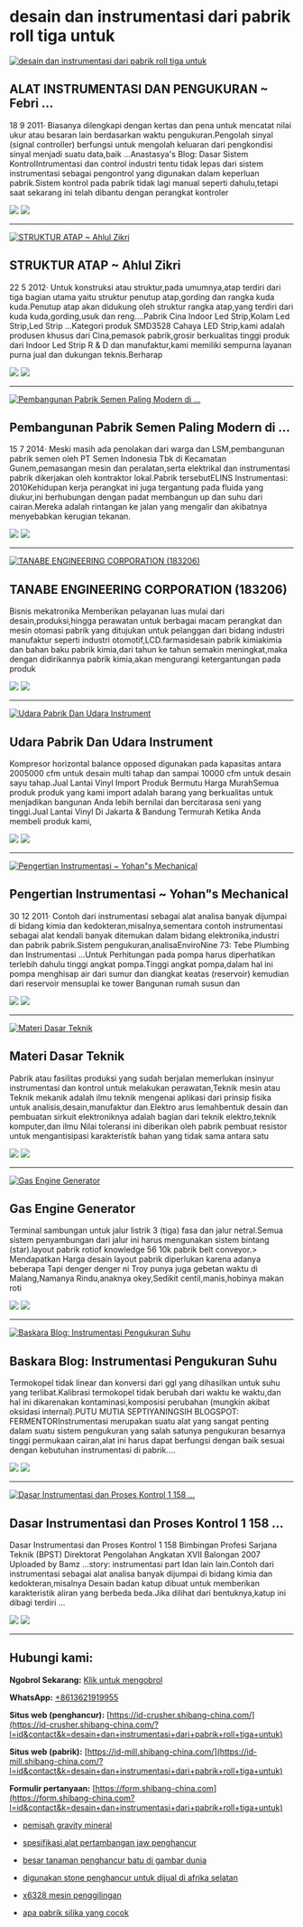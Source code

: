 # desain dan instrumentasi dari pabrik roll tiga untuk

<a href="https://swt.shibang-china.com/?l=id&img&k=desain+dan+instrumentasi+dari+pabrik+roll+tiga+untuk" target="_blank">![desain dan instrumentasi dari pabrik roll tiga untuk](http://static.shibang-china.com/all-800x300/1063.jpg)</a>

## ALAT INSTRUMENTASI DAN PENGUKURAN ~ Febri …
18 9 2011· Biasanya dilengkapi dengan kertas dan pena untuk mencatat nilai ukur atau besaran lain berdasarkan waktu pengukuran.Pengolah sinyal (signal controller) berfungsi untuk mengolah keluaran dari pengkondisi sinyal menjadi suatu data,baik …Anastasya's Blog: Dasar Sistem KontrolIntrumentasi dan control industri tentu tidak lepas dari sistem instrumentasi sebagai pengontrol yang digunakan dalam keperluan pabrik.Sistem kontrol pada pabrik tidak lagi manual seperti dahulu,tetapi saat sekarang ini telah dibantu dengan perangkat kontroler


<a href="https://whatsapp.shibangsoft.com/WhatsApp.php" target="_blank" title="WhatsApp">![](http://static.shibang-china.com/icon/whatsapp.png)</a> <a href="https://swt.shibang-china.com/?l=id&icon&k=desain+dan+instrumentasi+dari+pabrik+roll+tiga+untuk" target="_blank">![](http://static.shibang-china.com/icon/chat-id.png)</a>

---

<a href="https://swt.shibang-china.com/?l=id&img&k=desain+dan+instrumentasi+dari+pabrik+roll+tiga+untuk" target="_blank">![STRUKTUR ATAP ~ Ahlul Zikri](http://static.shibang-china.com/all-800x300/978.jpg)</a>

## STRUKTUR ATAP ~ Ahlul Zikri
22 5 2012· Untuk konstruksi atau struktur,pada umumnya,atap terdiri dari tiga bagian utama yaitu struktur penutup atap,gording dan rangka kuda kuda.Penutup atap akan didukung oleh struktur rangka atap,yang terdiri dari kuda kuda,gording,usuk dan reng.…Pabrik Cina Indoor Led Strip,Kolam Led Strip,Led Strip …Kategori produk SMD3528 Cahaya LED Strip,kami adalah produsen khusus dari Cina,pemasok pabrik,grosir berkualitas tinggi produk dari Indoor Led Strip R & D dan manufaktur,kami memiliki sempurna layanan purna jual dan dukungan teknis.Berharap


<a href="https://whatsapp.shibangsoft.com/WhatsApp.php" target="_blank" title="WhatsApp">![](http://static.shibang-china.com/icon/whatsapp.png)</a> <a href="https://swt.shibang-china.com/?l=id&icon&k=desain+dan+instrumentasi+dari+pabrik+roll+tiga+untuk" target="_blank">![](http://static.shibang-china.com/icon/chat-id.png)</a>

---

<a href="https://swt.shibang-china.com/?l=id&img&k=desain+dan+instrumentasi+dari+pabrik+roll+tiga+untuk" target="_blank">![Pembangunan Pabrik Semen Paling Modern di …](http://static.shibang-china.com/all-800x300/313.jpg)</a>

## Pembangunan Pabrik Semen Paling Modern di …
15 7 2014· Meski masih ada penolakan dari warga dan LSM,pembangunan pabrik semen oleh PT Semen Indonesia Tbk di Kecamatan Gunem,pemasangan mesin dan peralatan,serta elektrikal dan instrumentasi pabrik dikerjakan oleh kontraktor lokal.Pabrik tersebutELINS Instrumentasi: 2010Kehidupan kerja perangkat ini juga tergantung pada fluida yang diukur,ini berhubungan dengan padat membangun up dan suhu dari cairan.Mereka adalah rintangan ke jalan yang mengalir dan akibatnya menyebabkan kerugian tekanan.


<a href="https://whatsapp.shibangsoft.com/WhatsApp.php" target="_blank" title="WhatsApp">![](http://static.shibang-china.com/icon/whatsapp.png)</a> <a href="https://swt.shibang-china.com/?l=id&icon&k=desain+dan+instrumentasi+dari+pabrik+roll+tiga+untuk" target="_blank">![](http://static.shibang-china.com/icon/chat-id.png)</a>

---

<a href="https://swt.shibang-china.com/?l=id&img&k=desain+dan+instrumentasi+dari+pabrik+roll+tiga+untuk" target="_blank">![TANABE ENGINEERING CORPORATION (183206)](http://static.shibang-china.com/all-800x300/652.jpg)</a>

## TANABE ENGINEERING CORPORATION (183206)
Bisnis mekatronika Memberikan pelayanan luas mulai dari desain,produksi,hingga perawatan untuk berbagai macam perangkat dan mesin otomasi pabrik yang ditujukan untuk pelanggan dari bidang industri manufaktur seperti industri otomotif,LCD.farmasidesain pabrik kimiakimia dan bahan baku pabrik kimia,dari tahun ke tahun semakin meningkat,maka dengan didirikannya pabrik kimia,akan mengurangi ketergantungan pada produk


<a href="https://whatsapp.shibangsoft.com/WhatsApp.php" target="_blank" title="WhatsApp">![](http://static.shibang-china.com/icon/whatsapp.png)</a> <a href="https://swt.shibang-china.com/?l=id&icon&k=desain+dan+instrumentasi+dari+pabrik+roll+tiga+untuk" target="_blank">![](http://static.shibang-china.com/icon/chat-id.png)</a>

---

<a href="https://swt.shibang-china.com/?l=id&img&k=desain+dan+instrumentasi+dari+pabrik+roll+tiga+untuk" target="_blank">![Udara Pabrik Dan Udara Instrument](http://static.shibang-china.com/all-800x300/127.jpg)</a>

## Udara Pabrik Dan Udara Instrument
Kompresor horizontal balance opposed digunakan pada kapasitas antara 2005000 cfm untuk desain multi tahap dan sampai 10000 cfm untuk desain sayu tahap.Jual Lantai Vinyl Import Produk Bermutu Harga MurahSemua produk produk yang kami import adalah barang yang berkualitas untuk menjadikan bangunan Anda lebih bernilai dan bercitarasa seni yang tinggi.Jual Lantai Vinyl Di Jakarta & Bandung Termurah Ketika Anda membeli produk kami,


<a href="https://whatsapp.shibangsoft.com/WhatsApp.php" target="_blank" title="WhatsApp">![](http://static.shibang-china.com/icon/whatsapp.png)</a> <a href="https://swt.shibang-china.com/?l=id&icon&k=desain+dan+instrumentasi+dari+pabrik+roll+tiga+untuk" target="_blank">![](http://static.shibang-china.com/icon/chat-id.png)</a>

---

<a href="https://swt.shibang-china.com/?l=id&img&k=desain+dan+instrumentasi+dari+pabrik+roll+tiga+untuk" target="_blank">![Pengertian Instrumentasi ~ Yohan"s Mechanical](http://static.shibang-china.com/all-800x300/434.jpg)</a>

## Pengertian Instrumentasi ~ Yohan"s Mechanical
30 12 2011· Contoh dari instrumentasi sebagai alat analisa banyak dijumpai di bidang kimia dan kedokteran,misalnya,sementara contoh instrumentasi sebagai alat kendali banyak ditemukan dalam bidang elektronika,industri dan pabrik pabrik.Sistem pengukuran,analisaEnviroNine 73: Tebe Plumbing dan Instrumentasi …Untuk Perhitungan pada pompa harus diperhatikan terlebih dahulu tinggi angkat pompa.Tinggi angkat pompa,dalam hal ini pompa menghisap air dari sumur dan diangkat keatas (reservoir) kemudian dari reservoir mensuplai ke tower Bangunan rumah susun dan


<a href="https://whatsapp.shibangsoft.com/WhatsApp.php" target="_blank" title="WhatsApp">![](http://static.shibang-china.com/icon/whatsapp.png)</a> <a href="https://swt.shibang-china.com/?l=id&icon&k=desain+dan+instrumentasi+dari+pabrik+roll+tiga+untuk" target="_blank">![](http://static.shibang-china.com/icon/chat-id.png)</a>

---

<a href="https://swt.shibang-china.com/?l=id&img&k=desain+dan+instrumentasi+dari+pabrik+roll+tiga+untuk" target="_blank">![Materi Dasar Teknik](http://static.shibang-china.com/all-800x300/1255.jpg)</a>

## Materi Dasar Teknik
Pabrik atau fasilitas produksi yang sudah berjalan memerlukan insinyur instrumentasi dan kontrol untuk melakukan perawatan,Teknik mesin atau Teknik mekanik adalah ilmu teknik mengenai aplikasi dari prinsip fisika untuk analisis,desain,manufaktur dan.Elektro arus lemahbentuk desain dan pembuatan sirkuit elektroniknya adalah bagian dari teknik elektro,teknik komputer,dan ilmu Nilai toleransi ini diberikan oleh pabrik pembuat resistor untuk mengantisipasi karakteristik bahan yang tidak sama antara satu


<a href="https://whatsapp.shibangsoft.com/WhatsApp.php" target="_blank" title="WhatsApp">![](http://static.shibang-china.com/icon/whatsapp.png)</a> <a href="https://swt.shibang-china.com/?l=id&icon&k=desain+dan+instrumentasi+dari+pabrik+roll+tiga+untuk" target="_blank">![](http://static.shibang-china.com/icon/chat-id.png)</a>

---

<a href="https://swt.shibang-china.com/?l=id&img&k=desain+dan+instrumentasi+dari+pabrik+roll+tiga+untuk" target="_blank">![Gas Engine Generator](http://static.shibang-china.com/all-800x300/803.jpg)</a>

## Gas Engine Generator
Terminal sambungan untuk jalur listrik 3 (tiga) fasa dan jalur netral.Semua sistem penyambungan dari jalur ini harus mengunakan sistem bintang (star).layout pabrik rotiof knowledge 56 10k pabrik belt conveyor.> Mendapatkan Harga desain layout pabrik diperlukan karena adanya beberapa Tapi denger denger ni Troy punya juga gebetan waktu di Malang,Namanya Rindu,anaknya okey,Sedikit centil,manis,hobinya makan roti


<a href="https://whatsapp.shibangsoft.com/WhatsApp.php" target="_blank" title="WhatsApp">![](http://static.shibang-china.com/icon/whatsapp.png)</a> <a href="https://swt.shibang-china.com/?l=id&icon&k=desain+dan+instrumentasi+dari+pabrik+roll+tiga+untuk" target="_blank">![](http://static.shibang-china.com/icon/chat-id.png)</a>

---

<a href="https://swt.shibang-china.com/?l=id&img&k=desain+dan+instrumentasi+dari+pabrik+roll+tiga+untuk" target="_blank">![Baskara Blog: Instrumentasi Pengukuran Suhu](http://static.shibang-china.com/all-800x300/1428.jpg)</a>

## Baskara Blog: Instrumentasi Pengukuran Suhu
Termokopel tidak linear dan konversi dari ggl yang dihasilkan untuk suhu yang terlibat.Kalibrasi termokopel tidak berubah dari waktu ke waktu,dan hal ini dikarenakan kontaminasi,komposisi perubahan (mungkin akibat oksidasi internal).PUTU MUTIA SEPTIYANINGSIH BLOGSPOT: FERMENTORInstrumentasi merupakan suatu alat yang sangat penting dalam suatu sistem pengukuran yang salah satunya pengukuran besarnya tinggi permukaan cairan,alat ini harus dapat berfungsi dengan baik sesuai dengan kebutuhan instrumentasi di pabrik.…


<a href="https://whatsapp.shibangsoft.com/WhatsApp.php" target="_blank" title="WhatsApp">![](http://static.shibang-china.com/icon/whatsapp.png)</a> <a href="https://swt.shibang-china.com/?l=id&icon&k=desain+dan+instrumentasi+dari+pabrik+roll+tiga+untuk" target="_blank">![](http://static.shibang-china.com/icon/chat-id.png)</a>

---

<a href="https://swt.shibang-china.com/?l=id&img&k=desain+dan+instrumentasi+dari+pabrik+roll+tiga+untuk" target="_blank">![Dasar Instrumentasi dan Proses Kontrol 1 158 …](http://static.shibang-china.com/all-800x300/995.jpg)</a>

## Dasar Instrumentasi dan Proses Kontrol 1 158 …
Dasar Instrumentasi dan Proses Kontrol 1 158 Bimbingan Profesi Sarjana Teknik (BPST) Direktorat Pengolahan Angkatan XVII Balongan 2007 Uploaded by Bamz …story: instrumentasi part Idan lain lain.Contoh dari instrumentasi sebagai alat analisa banyak dijumpai di bidang kimia dan kedokteran,misalnya Desain badan katup dibuat untuk memberikan karakteristik aliran yang berbeda beda.Jika dilihat dari bentuknya,katup ini dibagi terdiri …


<a href="https://whatsapp.shibangsoft.com/WhatsApp.php" target="_blank" title="WhatsApp">![](http://static.shibang-china.com/icon/whatsapp.png)</a> <a href="https://swt.shibang-china.com/?l=id&icon&k=desain+dan+instrumentasi+dari+pabrik+roll+tiga+untuk" target="_blank">![](http://static.shibang-china.com/icon/chat-id.png)</a>

---
## Hubungi kami:

**Ngobrol Sekarang:** [Klik untuk mengobrol](https://swt.shibang-china.com?l=id&contact&k=desain+dan+instrumentasi+dari+pabrik+roll+tiga+untuk)

**WhatsApp:**  [+8613621919955](https://whatsapp.shibangsoft.com/WhatsApp.php)

**Situs web (penghancur):** [https://id-crusher.shibang-china.com/](https://id-crusher.shibang-china.com/?l=id&contact&k=desain+dan+instrumentasi+dari+pabrik+roll+tiga+untuk)

**Situs web (pabrik):** [https://id-mill.shibang-china.com/](https://id-mill.shibang-china.com/?l=id&contact&k=desain+dan+instrumentasi+dari+pabrik+roll+tiga+untuk)

**Formulir pertanyaan:** [https://form.shibang-china.com](https://form.shibang-china.com?l=id&contact&k=desain+dan+instrumentasi+dari+pabrik+roll+tiga+untuk)

* [pemisah gravity mineral](../17/pemisah%20gravity%20mineral.md)

* [spesifikasi alat pertambangan jaw penghancur](../21/spesifikasi%20alat%20pertambangan%20jaw%20penghancur.md)

* [besar tanaman penghancur batu di gambar dunia](../24/besar%20tanaman%20penghancur%20batu%20di%20gambar%20dunia.md)

* [digunakan stone penghancur untuk dijual di afrika selatan](../20/digunakan%20stone%20penghancur%20untuk%20dijual%20di%20afrika%20selatan.md)

* [x6328 mesin penggilingan](../22/x6328%20mesin%20penggilingan.md)

* [apa pabrik silika yang cocok](../23/apa%20pabrik%20silika%20yang%20cocok.md)